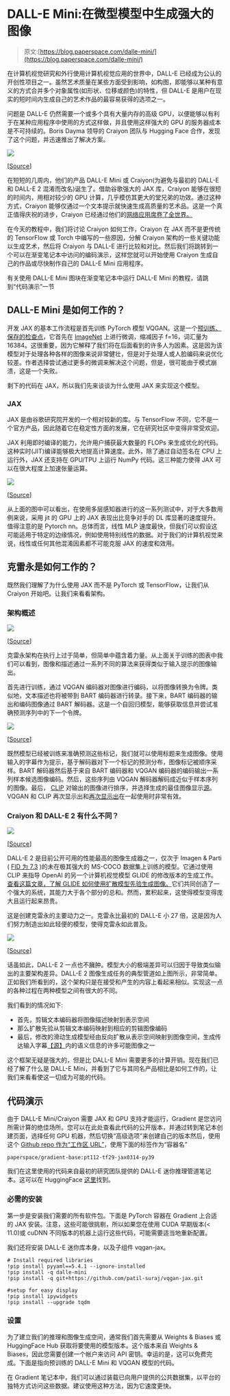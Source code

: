# DALL-E Mini:在微型模型中生成强大的图像

> 原文:[https://blog.paperspace.com/dalle-mini/](https://blog.paperspace.com/dalle-mini/)

在计算机视觉研究和外行使用计算机视觉应用的世界中，DALL-E 已经成为公认的开创性项目之一。虽然艺术质量在某些方面受到影响，如构图，即能够以某种有意义的方式合并多个对象属性(如形状、位移或颜色)的特性，但 DALL-E 是用户在现实的短时间内生成自己的艺术作品的最容易获得的选项之一。

问题是 DALL-E 仍然需要一个或多个具有大量内存的高级 GPU，以便能够以有利于在某种应用程序中使用的方式这样做，并且使用这样强大的 GPU 的服务器成本是不可持续的。Boris Dayma 领导的 Craiyon 团队与 Hugging Face 合作，发现了这个问题，并迅速推出了解决方案。

![](../Images/54484890c06cfb78bcb1d9e03d63ea0d.png)

[[Source](https://wandb.ai/dalle-mini/dalle-mini/reports/DALL-E-Mini-Explained-with-Demo--Vmlldzo4NjIxODA)]

在短短的几周内，他们的产品 DALL-E Mini 或 Craiyon(为避免与最初的 DALL-E 和 DALL-E 2 混淆而改名)诞生了。借助谷歌强大的 JAX 库，Craiyon 能够在很短的时间内，用相对较少的 GPU 计算，几乎模仿其更大的堂兄弟的功效。通过这种方式，Craiyon 能够仅通过一个文本提示就快速生成高质量的艺术品。这是一个真正值得庆祝的进步，Craiyon 已经通过他们的[网络应用席卷了全世界。](https://www.craiyon.com/)

在今天的教程中，我们将讨论 Craiyon 如何工作，Craiyon 在 JAX 而不是更传统的 TensorFlow 或 Torch 中编写的一些原因，分解 Craiyon 架构的一些关键功能以生成艺术，然后将 Craiyon 与 DALL-E 进行比较和对比。然后我们将跳转到一个可以在渐变笔记本中访问的编码演示，这样您就可以开始使用 Craiyon 生成自己的作品或尽快制作自己的 DALL-E Mini 应用程序。

有关使用 DALL-E Mini 图块在渐变笔记本中运行 DALL-E Mini 的教程，请跳到“代码演示”一节

## DALL-E Mini 是如何工作的？

开发 JAX 的基本工作流程是首先训练 PyTorch 模型 VQGAN。这是一个[预训练、保存的检查点](https://heibox.uni-heidelberg.de/d/a7530b09fed84f80a887/)，它首先在 [ImageNet](https://image-net.org/) 上进行微调，缩减因子 f=16，词汇量为 16384。这很重要，因为它解释了我们将在后面看到的许多人为因素。这是因为该模型对于处理各种各样的图像来说非常健壮，但是对于处理人或人脸编码来说优化较差。作者选择尝试通过更多的微调来解决这个问题，但是，很可能由于模式崩溃，这是一个失败。

剩下的代码在 JAX，所以我们先来谈谈为什么使用 JAX 来实现这个模型。

### JAX

JAX 是由谷歌研究院开发的一个相对较新的库。与 TensorFlow 不同，它不是一个官方产品，因此随着它在稳定性方面的发展，它在研究社区中变得非常受欢迎。

JAX 利用即时编译的能力，允许用户捕获最大数量的 FLOPs 来生成优化的代码。这种实时(JIT)编译能够极大地提高计算速度。此外，除了通过自动签名在 CPU 上运行外，JAX 还支持在 GPU/TPU 上运行 NumPy 代码。这三种能力使得 JAX 可以在很大程度上加速张量运算。

![](../Images/2f3b9fa6c0d2ec00b9e416e6e123297d.png)

[[Source](https://dzone.com/articles/accelerated-automatic-differentiation-with-jax-how)]

从上面的图中可以看出，在使用多层感知器进行的这一系列测试中，对于大多数用例来说，采用 jit 的 GPU 上的 JAX 表现出比竞争对手的 DL 库显著的速度提升。值得注意的是 Pytorch nn。总体而言，线性 MLP 速度最快，但我们可以假设这可能适用于特定的边缘情况，例如使用特别线性的数据。对于我们的计算机视觉来说，线性或任何其他混淆因素都不可能克服 JAX 的速度和效用。

## 克雷永是如何工作的？

既然我们理解了为什么使用 JAX 而不是 PyTorch 或 TensorFlow，让我们从 Craiyon 开始吧。让我们来看看架构。

### 架构概述

![](../Images/2090016a5303d645a4490696d905c9f6.png)

[[Source](https://wandb.ai/dalle-mini/dalle-mini/reports/DALL-E-Mini-Explained-with-Demo--Vmlldzo4NjIxODA)]

克雷永架构在执行上过于简单，但简单中蕴含着力量。从上面关于训练的图表中我们可以看到，图像和描述通过一系列不同的算法来获得类似于输入提示的图像输出。

首先进行训练，通过 VQGAN 编码器对图像进行编码，以将图像转换为令牌。类似地，文本描述也将被带到 BART 编码器进行转录。接下来，BART 编码器的输出和编码图像通过 BART 解码器。这是一个自回归模型，能够获取信息并尝试准确预测序列中的下一个令牌。

![](../Images/4fc392304616e567dea14ba9dffbdff8.png)

[[Source](https://wandb.ai/dalle-mini/dalle-mini/reports/DALL-E-Mini-Explained-with-Demo--Vmlldzo4NjIxODA)]

既然模型已经被训练来准确预测这些标记，我们就可以使用标题来生成图像。使用输入的字幕作为提示，基于解码器对下一个标记的预测分布，图像标记被顺序采样。BART 解码器然后基于来自 BART 编码器和 VQGAN 编码器的编码输出一系列样本候选图像编码。然后，这些序列由 VQGAN 解码器解码成近似于样本序列的图像。最后， [CLIP](https://openai.com/blog/clip/) 对输出的图像进行排序，并选择生成的最佳图像显示[源](https://wandb.ai/dalle-mini/dalle-mini/reports/DALL-E-Mini-Explained-with-Demo--Vmlldzo4NjIxODA)。VQGAN 和 CLIP 再次显示出和[再次显示出](https://github.com/nerdyrodent/VQGAN-CLIP)在一起使用时非常有效。

### Craiyon 和 DALL-E 2 有什么不同？

![](../Images/a3c35a4d453ab4cffc9aad2ba113c039.png)

[[Source](https://imagen.research.google/)]

DALL-E 2 是目前公开可用的性能最高的图像生成器之一，仅次于 Imagen & Parti ( [FID 为 7.3](https://parti.research.google/) )的未在极其强大的 MS-COCO 数据集上训练的模型。它通过使用 CLIP 来指导 OpenAI 的另一个计算机视觉模型 GLIDE 的修改版本的生成工作。[查看这篇文章，了解 GLIDE 如何使用扩散模型先验生成图像。](blog.paperspace.com/glide-image-generation/)它们共同创造了一个强大的系统，其能力大于各个部分的总和。然而，累积起来，这使得模型变得庞大且运行起来昂贵。

这是创建克雷永的主要动力之一。克雷永比最初的 DALL-E 小 27 倍，这是因为人们努力制造出如此轻便的模型，使得克雷永如此普及。

![](../Images/401a65e2cf209155c0f4ab256f7c768e.png)

[[Source](https://www.assemblyai.com/blog/how-dall-e-2-actually-works/)]

话虽如此，DALL-E 2 一点也不臃肿。模型大小的极端差异可以归因于导致类似输出的主要架构差异。DALL-E 2 图像生成任务的典型管道如上图所示，非常简单。正如我们所看到的，这个架构只是在接受和产生的内容上看起来相似。实现这一点的各种过程在两种模型之间有很大的不同。

我们看到的情况如下:

*   首先，剪辑文本编码器将图像描述映射到表示空间
*   那么扩散先验从剪辑文本编码映射到相应的剪辑图像编码
*   最后，修改的滑动生成模型经由反向扩散从表示空间映射到图像空间，生成传达输入字幕[【源】](https://www.assemblyai.com/blog/how-dall-e-2-actually-works/)内的语义信息的许多可能图像之一

这个框架无疑是强大的，但是比 DALL-E Mini 需要更多的计算开销。现在我们已经了解了什么是 DALL-E Mini，并看到了它与其同名产品相比是如何工作的，让我们来看看使这一切成为可能的代码。

## 代码演示

由于 DALL-E Mini/Craiyon 需要 JAX 和 GPU 支持才能运行，Gradient 是您访问所需计算的绝佳场所。您可以在此处查看此代码的公开版本，并通过转到笔记本创建页面，选择任何 GPU 机器，然后切换“高级选项”来创建自己的版本然后，使用这个 [Github repo 作为“工作区 URL”](https://github.com/gradient-ai/dalle-mini)，使用下面的标签作为“容器名”

`paperspace/gradient-base:pt112-tf29-jax0314-py39`

我们在这里使用的代码来自最初的研究团队提供的 DALL-E 迷你推理管道笔记本。这可以在 HuggingFace [这里](https://huggingface.co/spaces/dalle-mini/dalle-mini/blame/8ae91760794207b44dbc38761d075a7eab51f7d7/tools/inference/inference_pipeline.ipynb)找到。

### 必需的安装

第一步是安装我们需要的所有软件包。下面是 PyTorch 容器在 Gradient 上合适的 JAX 安装。注意，这些可能很挑剔，所以如果您在使用 CUDA 早期版本(< 11.0)或 cuDNN 不同版本的机器上运行这些代码，可能需要适当地重新配置。

我们还将安装 DALL-E 迷你库本身，以及子组件 vqgan-jax。

```
# Install required libraries
!pip install pyyaml==5.4.1 --ignore-installed
!pip install -q dalle-mini
!pip install -q git+https://github.com/patil-suraj/vqgan-jax.git

#setup for easy display
!pip install ipywidgets
!pip install --upgrade tqdm 
```

### 设置

为了建立我们的推理和图像生成空间，通常我们首先需要从 Weights & Biases 或 HuggingFace Hub 获取将要使用的模型版本。这个版本来自 Weights & Biases，因此您需要创建一个帐户来访问 API 密钥。幸运的是，这可以免费完成。下面是指向预训练的 DALL-E Mini 和 VQGAN 模型的代码。

在 Gradient 笔记本中，我们可以通过装载已向用户提供的公共数据集，以平台的独特方式访问这些数据。建议使用这种方法，因为它速度更快。

<video src="https://blog.paperspace.com/content/media/2022/07/dalleminiupload.mp4" poster="https://img.spacergif.org/v1/1965x1080/0a/spacer.png" width="1965" height="1080" loop="" autoplay="" muted="" playsinline="" preload="metadata" style="background: transparent url('https://blog.paperspace.com/content/images/2022/07/media-thumbnail-ember822.jpg') 50% 50% / cover no-repeat;">0:00/<input type="range" class="kg-video-seek-slider" max="100" value="0"><button class="kg-video-playback-rate">1×</button><input type="range" class="kg-video-volume-slider" max="100" value="100"></video>

How to mount the dataset

要装载数据集，只需导航到屏幕左侧并选择第三个选项“Data Sources”选项卡。然后，单击“Public”切换到公共数据集，然后选择“dalle-mini-models”数据集并单击“Mount”这将把文件移动到`../datasets/dalle-mini-models`以便于访问。

```
# Model references: pull from mounted public dataset

# imports
import jax
import jax.numpy as jnp

# dalle-mega
DALLE_MODEL = "../datasets/dalle-mini-models/dallebart"  # can be wandb artifact or 🤗 Hub or local folder or google bucket
DALLE_COMMIT_ID = None

# if the notebook crashes too often you can use dalle-mini instead by uncommenting below line
# DALLE_MODEL = "dalle-mini/dalle-mini/mini-1:v0"

# VQGAN model
VQGAN_REPO = "../datasets/dalle-mini-models/vqgan-jax"
VQGAN_COMMIT_ID = "e93a26e7707683d349bf5d5c41c5b0ef69b677a9"
```

如果您选择从 web 下载模型数据，您可以使用以下代码来完成:

```
# Model references: pull entire model from web (~5 GB)

# dalle-mega
DALLE_MODEL = "dalle-mini/dalle-mini/mega-1-fp16:latest"  # can be wandb artifact or 🤗 Hub or local folder or google bucket
DALLE_COMMIT_ID = None

# if the notebook crashes too often you can use dalle-mini instead by uncommenting below line
# DALLE_MODEL = "dalle-mini/dalle-mini/mini-1:v0"

# VQGAN model
VQGAN_REPO = "dalle-mini/vqgan_imagenet_f16_16384"
VQGAN_COMMIT_ID = "e93a26e7707683d349bf5d5c41c5b0ef69b677a9"
```

为了实际加载模型，我们可以使用 dalle_mini 和 vqgan_jax 包中提供的方法。正如我们在上一节中所描述的，DALL-E Mini 利用了 VQGAN 和 BART。运行下面单元格中的代码，将模型下载到您的笔记本中。

```
# Load models & tokenizer
from ipywidgets import FloatProgress as IProgress
from dalle_mini import DalleBart, DalleBartProcessor
from vqgan_jax.modeling_flax_vqgan import VQModel
from transformers import CLIPProcessor, FlaxCLIPModel

# utils.logging.disable_progress_bar()
# Load dalle-mini
model, params = DalleBart.from_pretrained(
    DALLE_MODEL, revision=DALLE_COMMIT_ID, dtype=jnp.float16, _do_init=False
)

# Load VQGAN
vqgan, vqgan_params = VQModel.from_pretrained(
    VQGAN_REPO, revision=VQGAN_COMMIT_ID, _do_init=False
)
```

然后，我们在每个设备上复制模型参数，以便更快地进行推断。这是为了利用您可能使用的任何多机实例。我们在一台 2 x A5000 机器上进行梯度测试。

```
from flax.jax_utils import replicate

params = replicate(params)
vqgan_params = replicate(vqgan_params)
```

我们可以对我们的模型函数做同样的事情。下面的代码片段将对它们进行编译和并行化，以利用我们的多种设备。

```
from functools import partial

# model inference
@partial(jax.pmap, axis_name="batch", static_broadcasted_argnums=(3, 4, 5, 6))
def p_generate(
    tokenized_prompt, key, params, top_k, top_p, temperature, condition_scale
):
    return model.generate(
        **tokenized_prompt,
        prng_key=key,
        params=params,
        top_k=top_k,
        top_p=top_p,
        temperature=temperature,
        condition_scale=condition_scale,
    )

# decode image
@partial(jax.pmap, axis_name="batch")
def p_decode(indices, params):
    return vqgan.decode_code(indices, params=params)
```

最后，我们生成随机密钥传递给我们的模型，以确保生成的图像的唯一性。

```
import random

# create a random key
seed = random.randint(0, 2**32 - 1)
key = jax.random.PRNGKey(seed)
```

### 准备文本输入

为了接收我们的文本片段提示，我们的模型需要处理函数来加载数据。我们将使用提供的 DalleBartProcessor。这可以使用我们安装的软件包直接创建，也可以从 Weights & Biases 下载整个模型包(不推荐)。

```
# Create the processor piece by piece

from dalle_mini.model.configuration import DalleBartConfig
from dalle_mini.model.text import TextNormalizer
from dalle_mini.model.tokenizer import DalleBartTokenizer
from dalle_mini.model.utils import PretrainedFromWandbMixin

tokenizer = DalleBartTokenizer.from_pretrained('dalle-mini/dalle-mega')
config = DalleBartConfig.from_pretrained('dalle-mini/dalle-mega')
processor = DalleBartProcessor(tokenizer, config.normalize_text, config.max_text_length)
```

您也可以直接下载模型数据，但这会强制进行完整下载，并且可能会很耗时:

```
# Download all model files (~5 GB)
from dalle_mini import DalleBartProcessor

processor = DalleBartProcessor.from_pretrained(DALLE_MODEL, revision=DALLE_COMMIT_ID)
```

然后我们可以实例化我们的提示。我们应该尽力提交具有模型熟悉的特征的图像，因此避免不太为人所知的专有名词、行话和技术术语。您可以使用它来更改生成的图像的内容并修改其样式。这里有一些我认为有趣的提示示例。

```
prompts = [
    "fine art painting of a foolish samurai warrior wielding a magic sword stepping forth to oppose the evil that is Aku",
    "Barack Obama holding up the World Cup trophy",
    "Obi Wan Kenobi standing over lava with a lightsaber"
]
```

然后，我们通过将提示复制到每台设备上来完成设置。我们也可以多次使用同一个提示来加快推断速度。

```
tokenized_prompts = processor(prompts)
tokenized_prompt = replicate(tokenized_prompts)
```

### 推理

现在，我们已经设置好一切，开始生成我们的图像。让我们为我们的推理过程设置几个快速参数。特别是，改变`n_predictions`将影响它生成图像的次数，而`temperature`将影响从提示中处理出来的 ngrams 的数量/长度，作为编码的标记。

```
# number of predictions per prompt
n_predictions = 8

# We can customize generation parameters (see https://huggingface.co/blog/how-to-generate)
gen_top_k = None
gen_top_p = None
temperature = None
cond_scale = 10.0
```

最后，我们到达我们的训练循环。对于每个步骤，我们使用 p_generate 为每个使用 DALL-E BART 编码器的标记化提示生成图像编码。然后，编码会删除序列开始(BOS)标记，然后传递给 VQGAN 解码器。然后，解码器获取图像编码，每个图像编码对应于提示列表中的单个提示，并为每个图像编码生成图像数据。这些然后显示给我们看。

```
from flax.training.common_utils import shard_prng_key
import numpy as np
from PIL import Image
from tqdm.notebook import trange

print(f"Prompts: {prompts}\n")
# generate images
images = []
for i in trange(max(n_predictions // jax.device_count(), 1)):
    # get a new key
    key, subkey = jax.random.split(key)
    # generate images
    encoded_images = p_generate(
        tokenized_prompt,
        shard_prng_key(subkey),
        params,
        gen_top_k,
        gen_top_p,
        temperature,
        cond_scale,
    )
    # remove BOS
    encoded_images = encoded_images.sequences[..., 1:]
    # decode images
    decoded_images = p_decode(encoded_images, vqgan_params)
    decoded_images = decoded_images.clip(0.0, 1.0).reshape((-1, 256, 256, 3))
    for decoded_img in decoded_images:
        img = Image.fromarray(np.asarray(decoded_img * 255, dtype=np.uint8))
        images.append(img)
        display(img)
        print()
```

输出:

![](../Images/0e735b9b94136b814f8cdc22d85c6cf5.png)

Sample images generated using DALL-E Mini on 2xA5000 

成功！如果一切都做对了，你应该会得到三个看起来非常诡异的山谷人形表演我们描述的动作。正如你所看到的，许多非人形的特征看起来比人类特征更真实。图案、衣服和被拿着的物品都相当接近我们对它们在低分辨率下的预期。然而，面部和头部尤其是一个真正的斗争，我们可以从它重新创建巴拉克·奥巴马头部的令人钦佩的尝试中看出，它在面部上表现最好，由于他的普遍受欢迎程度，这些面部更有可能出现在他们的训练数据中。Craiyon 团队打算进一步训练他们的模型来尝试和补救这一点，但在本文发布时还不可用。

### 对产出进行排序

下一步，我们可以选择使用 CLIP 来评估和排列新生成图像的质量。这就是生产这种产品的想法发挥作用的地方。通过这种剪辑集成，我们可以消除对评估生成图像质量的人工检查的需要，并在实践中自动使用 Craiyon。

为此，您首先需要加载预训练的剪辑模型和处理器。然后我们创建一个简短的函数`p_clip`来给我们的图像打分。

```
# CLIP model
CLIP_REPO = "openai/clip-vit-base-patch32"
CLIP_COMMIT_ID = None

# Load CLIP
clip, clip_params = FlaxCLIPModel.from_pretrained(
    CLIP_REPO, revision=CLIP_COMMIT_ID, dtype=jnp.float16, _do_init=False
)
clip_processor = CLIPProcessor.from_pretrained(CLIP_REPO, revision=CLIP_COMMIT_ID)
clip_params = replicate(clip_params)

# score images
@partial(jax.pmap, axis_name="batch")
def p_clip(inputs, params):
    logits = clip(params=params, **inputs).logits_per_image
    return logits
```

接下来，我们使用`clip_processor`为剪辑模型准备我们的图像，然后将它们提交给`p_clip`来计算我们将用来对图像进行排序的分数。

```
from flax.training.common_utils import shard

# get clip scores
clip_inputs = clip_processor(
    text=prompts * jax.device_count(),
    images=images,
    return_tensors="np",
    padding="max_length",
    max_length=77,
    truncation=True,
).data
logits = p_clip(shard(clip_inputs), clip_params)

# organize scores per prompt
p = len(prompts)
logits = np.asarray([logits[:, i::p, i] for i in range(p)]).squeeze()
```

最后，我们可以在提示中使用这个 logits 值，根据图像与原始提示编码的排序接近度来显示图像的有序排序。

```
for i, prompt in enumerate(prompts):
    print(f"Prompt: {prompt}\n")
    for idx in logits[i].argsort()[::-1]:
        display(images[idx * p + i])
        print(f"Score: {jnp.asarray(logits[i][idx], dtype=jnp.float32):.2f}\n")
    print()
```

以下是另一组提示的一些示例:

![](../Images/b080edb0b1c18b01b0372de70199fea3.png)

The more detailed images that better approximate the original prompt will receive higher scores

## 结论

在本文中，我们分析了 DALL-E Mini/Craiyon 的理由和灵感，探索了它的前辈以进行比较，并使用 Python 代码实现了光照图像生成器。这种用于图像生成的轻量级模型的实用性已经得到了证明。最初的团队已经将 DALL-E Mini 项目更名为 [Craiyon](https://www.craiyon.com/) ，并由于其可访问性而在互联网上取得了巨大成功。

如果你想了解更多关于 DALL-E Mini 及其与 DALL-E 2 的关系，请务必查看我们在 YouTube 频道上关于 DALL-E 的技术讲座。

[https://www.youtube.com/embed/92gVkdQigNY?feature=oembed](https://www.youtube.com/embed/92gVkdQigNY?feature=oembed)

您可以在这里的 [Github repo 中找到我们在本文中使用的代码。你也可以在 GPU 驱动的渐变笔记本](https://github.com/gradient-ai/dalle-mini) [这里](https://console.paperspace.com/ml-showcase/notebook/r9xxyd0pguepnvl?file=%2FDALL-E-Mini-inference-pipeline.ipynb)访问代码。